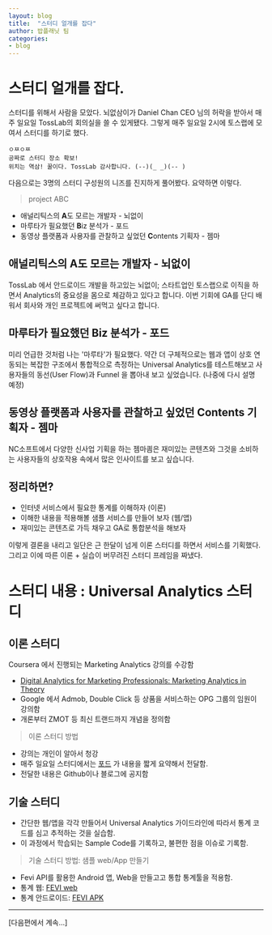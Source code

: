 ```yaml
---
layout: blog
title:  "스터디 얼개를 잡다"
author: 밥플래닛 팀
categories:
- blog
---
```


# 스터디 얼개를 잡다.
스터디를 위해서 사람을 모았다. 뇌없삼이가 Daniel Chan CEO 님의 허락을 받아서 매주 일요일 TossLab의 회의실을 쓸 수 있게됐다. 그렇게 매주 일요일 2시에 토스랩에 모여서 스터디를 하기로 했다. 

    ㅇㅉㅇㅉ 
    공짜로 스터디 장소 확보!
    위치는 역삼! 꿀이다. TossLab 감사합니다. (--)(_ _)(-- )

다음으로는 3명의 스터디 구성원의 니즈를 진지하게 풀어봤다. 요약하면 이렇다.

> project ABC 
- 애널리틱스의 **A**도 모르는 개발자 - 뇌없이
- 마루타가 필요했던 **B**iz 분석가 - 포드
- 동영상 플랫폼과 사용자를 관찰하고 싶었던 **C**ontents 기획자 - 젬마

## 애널리틱스의 **A**도 모르는 개발자 - 뇌없이
TossLab 에서 안드로이드 개발을 하고있는 뇌없이; 스타트업인 토스랩으로 이직을 하면서 Analytics의 중요성을 몸으로 체감하고 있다고 합니다. 이번 기회에 GA를 단디 배워서 회사와 개인 프로젝트에 써먹고 싶다고 합니다. 

## 마루타가 필요했던 **B**iz 분석가 - 포드
미리 언급한 것처럼 나는 '마루타'가 필요했다. 약간 더 구체적으로는 웹과 앱이 상호 연동되는 복잡한 구조에서 통합적으로 측정하는 Universal Analytics를 테스트해보고 사용자들의 동선(User Flow)과 Funnel 을 뽑아내 보고 싶었습니다. (나중에 다시 설명 예정)

## 동영상 플랫폼과 사용자를 관찰하고 싶었던 **C**ontents 기획자 - 젬마

NC소프트에서 다양한 신사업 기획을 하는 젬마킘은 재미있는 콘텐츠와 그것을 소비하는 사용자들의 상호작용 속에서 많은 인사이트를 보고 싶습니다. 

## 정리하면?

- 인터넷 서비스에서 필요한 통계를 이해하자 (이론)
- 이해한 내용을 적용해볼 샘플 서비스를 만들어 보자 (웹/앱)
- 재미있는 콘텐츠로 가득 채우고 GA로 통합분석을 해보자

이렇게 결론을 내리고 일단은 근 한달이 넘게 이론 스터디를 하면서 서비스를 기획했다. 
그리고 이에 따른 이론 + 실습이 버무려진 스터디 프레임을 짜냈다. 


# 스터디 내용 : Universal Analytics 스터디
## 이론 스터디
Coursera 에서 진행되는 Marketing Analytics 강의를 수강함 
- [Digital Analytics for Marketing Professionals: Marketing Analytics in Theory](https://www.coursera.org/learn/marketing-analytics/outline)
- Google 에서 Admob, Double Click 등 상품을 서비스하는 OPG 그룹의 임원이 강의함 
- 개론부터 ZMOT 등 최신 트랜드까지 개념을 정의함

> 이론 스터디 방법
- 강의는 개인이 알아서 청강
- 매주 일요일 스터디에서는 [포드](dusskapark@gmail.com) 가 내용을 짧게 요약해서 전달함. 
- 전달한 내용은 Github이나 블로그에 공지함

## 기술 스터디
- 간단한 웹/앱을 각각 만들어서 Universal Analytics 가이드라인에 따라서 통계 코드를 심고 추적하는 것을 실습함.
- 이 과정에서 학습되는 Sample Code를 기록하고, 불편한 점을 이슈로 기록함.

> 기술 스터디 방법: 샘플 web/App 만들기 
- Fevi API를 활용한 Android 앱, Web을 만들고고 통합 통계툴을 적용함.
- 통계 웹: [FEVI web](http://dusskapark.github.io/analytics101)
- 통계 안드로이드: [FEVI APK](https://github.com/dusskapark/fevi-regacy/)


* * *

[다음편에서 계속...]